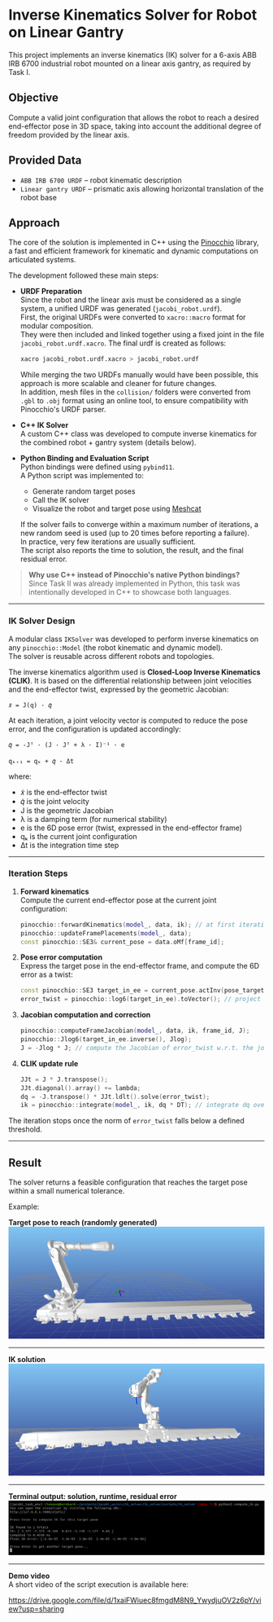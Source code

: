 # Inverse Kinematics Solver for Robot on Linear Gantry

This project implements an inverse kinematics (IK) solver for a 6-axis ABB IRB 6700 industrial robot mounted on a linear axis gantry, as required by Task I.

## Objective

Compute a valid joint configuration that allows the robot to reach a desired end-effector pose in 3D space, taking into account the additional degree of freedom provided by the linear axis.

## Provided Data

- `ABB IRB 6700 URDF` – robot kinematic description  
- `Linear gantry URDF` – prismatic axis allowing horizontal translation of the robot base

## Approach

The core of the solution is implemented in C++ using the [Pinocchio](https://stack-of-tasks.github.io/pinocchio/) library, a fast and efficient framework for kinematic and dynamic computations on articulated systems.

The development followed these main steps:

- **URDF Preparation**  
  Since the robot and the linear axis must be considered as a single system, a unified URDF was generated (`jacobi_robot.urdf`).  
  First, the original URDFs were converted to `xacro::macro` format for modular composition.  
  They were then included and linked together using a fixed joint in the file `jacobi_robot.urdf.xacro`. The final urdf is created as follows:

  ```bash
  xacro jacobi_robot.urdf.xacro > jacobi_robot.urdf
   ```

  While merging the two URDFs manually would have been possible, this approach is more scalable and cleaner for future changes.  
  In addition, mesh files in the `collision/` folders were converted from `.gbl` to `.obj` format using an online tool, to ensure compatibility with Pinocchio's URDF parser.

- **C++ IK Solver**  
  A custom C++ class was developed to compute inverse kinematics for the combined robot + gantry system (details below).

- **Python Binding and Evaluation Script**  
  Python bindings were defined using `pybind11`.  
  A Python script was implemented to:
  - Generate random target poses
  - Call the IK solver
  - Visualize the robot and target pose using [Meshcat](https://github.com/meshcat-dev/meshcat)

  If the solver fails to converge within a maximum number of iterations, a new random seed is used (up to 20 times before reporting a failure).  
  In practice, very few iterations are usually sufficient.  
  The script also reports the time to solution, the result, and the final residual error.

> **Why use C++ instead of Pinocchio's native Python bindings?**  
> Since Task II was already implemented in Python, this task was intentionally developed in C++ to showcase both languages.

---

### IK Solver Design

A modular class `IKSolver` was developed to perform inverse kinematics on any `pinocchio::Model` (the robot kinematic and dynamic model).  
The solver is reusable across different robots and topologies.

The inverse kinematics algorithm used is **Closed-Loop Inverse Kinematics (CLIK)**. It is based on the differential relationship between joint velocities and the end-effector twist, expressed by the geometric Jacobian:

    𝑥̇ = J(q) · 𝑞̇

At each iteration, a joint velocity vector is computed to reduce the pose error, and the configuration is updated accordingly:

    𝑞̇ = -Jᵀ · (J · Jᵀ + λ · I)⁻¹ · e

    qₖ₊₁ = qₖ + 𝑞̇ · Δt

where:

- 𝑥̇ is the end-effector twist
- 𝑞̇ is the joint velocity
- J is the geometric Jacobian
- λ is a damping term (for numerical stability)
- e is the 6D pose error (twist, expressed in the end-effector frame)
- qₖ is the current joint configuration
- Δt is the integration time step
---

### Iteration Steps

1. **Forward kinematics**  
   Compute the current end-effector pose at the current joint configuration:

   ```cpp
   pinocchio::forwardKinematics(model_, data, ik); // at first iteration, ik is random  
   pinocchio::updateFramePlacements(model_, data);  
   const pinocchio::SE3& current_pose = data.oMf[frame_id];
   ```

2. **Pose error computation**  
   Express the target pose in the end-effector frame, and compute the 6D error as a twist:

   ```cpp
   const pinocchio::SE3 target_in_ee = current_pose.actInv(pose_target);  
   error_twist = pinocchio::log6(target_in_ee).toVector(); // project error on tangent space of SE(3)
   ```

3. **Jacobian computation and correction**

   ```cpp
   pinocchio::computeFrameJacobian(model_, data, ik, frame_id, J);  
   pinocchio::Jlog6(target_in_ee.inverse(), Jlog);  
   J = -Jlog * J; // compute the Jacobian of error_twist w.r.t. the joint configuration
   ```

4. **CLIK update rule**

   ```cpp
   JJt = J * J.transpose();  
   JJt.diagonal().array() += lambda;  
   dq = -J.transpose() * JJt.ldlt().solve(error_twist);  
   ik = pinocchio::integrate(model_, ik, dq * DT); // integrate dq over Δt
   ```

The iteration stops once the norm of `error_twist` falls below a defined threshold.

---

## Result
The solver returns a feasible configuration that reaches the target pose within a small numerical tolerance.

Example:

**Target pose to reach (randomly generated)**  
![Target Pose](media/target_pose.png)

---

**IK solution**  
![IK solution](media/ik.png)

---

**Terminal output: solution, runtime, residual error**  
![Output](media/output.png)

---

**Demo video**  
A short video of the script execution is available here:

https://drive.google.com/file/d/1xaiFWiuec8fmgdM8N9_YwydjuOV2z6pY/view?usp=sharing
